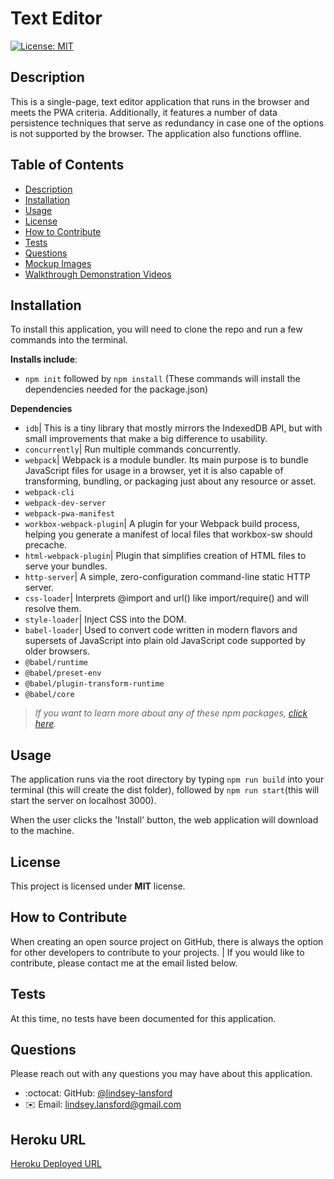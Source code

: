 # Text Editor
  [![License: MIT](https://img.shields.io/badge/License-MIT-yellow.svg)](https://opensource.org/licenses/MIT)

## Description

This is  a single-page, text editor application that runs in the browser and meets the PWA criteria. Additionally, it features a number of data persistence techniques that serve as redundancy in case one of the options is not supported by the browser. The application also functions offline.


## Table of Contents

  - [Description](#description)
  - [Installation](#installation)
  - [Usage](#usage)
  - [License](#license)
  - [How to Contribute](#how-to-contribute)
  - [Tests](#tests)
  - [Questions](#questions)
  - [Mockup Images](#mockups)
  - [Walkthrough Demonstration Videos](#walkthrough-demonstration-videos)

## Installation

To install this application, you will need to clone the repo and run a few commands into the terminal. 

**Installs include**:

* ``npm init`` followed by ``npm install`` (These commands will install the dependencies needed for the package.json)

**Dependencies**
* ``idb``| This is a tiny library that mostly mirrors the IndexedDB API, but with small improvements that make a big difference to usability.
* ``concurrently``| Run multiple commands concurrently.
* ``webpack``| Webpack is a module bundler. Its main purpose is to bundle JavaScript files for usage in a browser, yet it is also capable of transforming, bundling, or packaging just about any resource or asset.
* ``webpack-cli``
* ``webpack-dev-server``
* ``webpack-pwa-manifest``
* ``workbox-webpack-plugin``| A plugin for your Webpack build process, helping you generate a manifest of local files that workbox-sw should precache.
* ``html-webpack-plugin``| Plugin that simplifies creation of HTML files to serve your bundles.
* ``http-server``| A simple, zero-configuration command-line static HTTP server.
* ``css-loader``| Interprets @import and url() like import/require() and will resolve them.
* ``style-loader``| Inject CSS into the DOM.
* ``babel-loader``| Used to convert code written in modern flavors and supersets of JavaScript into plain old JavaScript code supported by older browsers.
* ``@babel/runtime``
* ``@babel/preset-env``
* ``@babel/plugin-transform-runtime``
* ``@babel/core``

>_If you want to learn more about any of these npm packages, [click here](https://www.npmjs.com/)._

## Usage

The application runs via the root directory by typing ``npm run build`` into your terminal (this will create the dist folder), followed by ``npm run start``(this will start the server on localhost 3000).

When the user clicks the 'Install' button, the web application will download to the machine.

## License

This project is licensed under **MIT** license.

## How to Contribute

When creating an open source project on GitHub, there is always the option for other developers to contribute to your projects. | If you would like to contribute, please contact me at the email listed below.

## Tests

At this time, no tests have been documented for this application.

## Questions

Please reach out with any questions you may have about this application.

* :octocat: GitHub: [@lindsey-lansford](https://github.com/lindsey-lansford)
* :envelope: Email: lindsey.lansford@gmail.com

## Heroku URL

[Heroku Deployed URL](https://enigmatic-plains-15102.herokuapp.com/)
